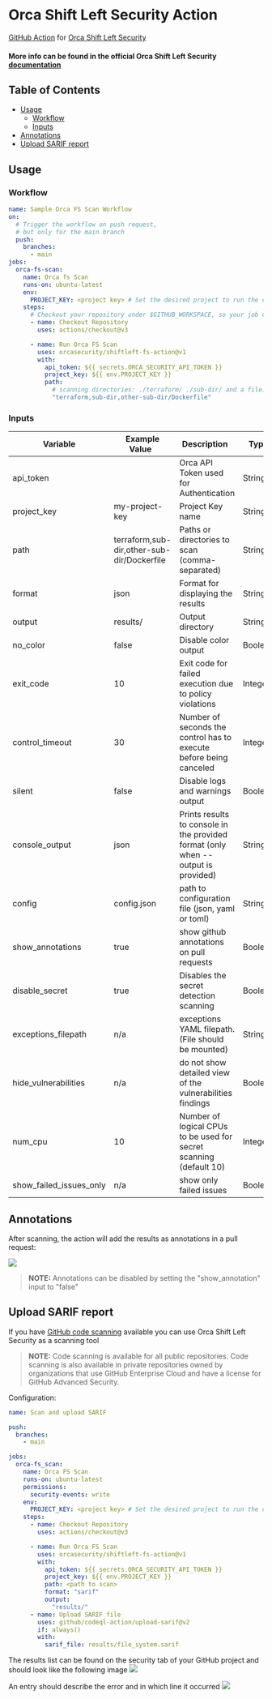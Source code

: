 # Orca Shift Left Security Action

[GitHub Action](https://github.com/features/actions)
for [Orca Shift Left Security](https://orca.security/solutions/shift-left-security/)

#### More info can be found in the official Orca Shift Left Security<a href="https://docs.orcasecurity.io/v1/docs/shift-left-security"> documentation</a>



## Table of Contents

- [Usage](#usage)
    - [Workflow](#workflow)
    - [Inputs](#inputs)
- [Annotations](#annotations)
- [Upload SARIF report](#upload-sarif-report)


## Usage

### Workflow

```yaml
name: Sample Orca FS Scan Workflow
on:
  # Trigger the workflow on push request,
  # but only for the main branch
  push:
    branches:
      - main
jobs:
  orca-fs-scan:
    name: Orca fs Scan
    runs-on: ubuntu-latest
    env:
      PROJECT_KEY: <project key> # Set the desired project to run the cli scanning with
    steps:
      # Checkout your repository under $GITHUB_WORKSPACE, so your job can access it
      - name: Checkout Repository
        uses: actions/checkout@v3

      - name: Run Orca FS Scan
        uses: orcasecurity/shiftleft-fs-action@v1
        with:
          api_token: ${{ secrets.ORCA_SECURITY_API_TOKEN }}
          project_key: ${{ env.PROJECT_KEY }}
          path:
            # scanning directories: ./terraform/ ./sub-dir/ and a file: ./Dockerfile
            "terraform,sub-dir,other-sub-dir/Dockerfile"
```

### Inputs

| Variable                | Example Value &nbsp;                       | Description &nbsp;                                                                | Type    | Required | Default |
|-------------------------|--------------------------------------------|-----------------------------------------------------------------------------------|---------|----------|---------|
| api_token               |                                            | Orca API Token used for Authentication                                            | String  | Yes      | N/A     |
| project_key             | my-project-key                             | Project Key name                                                                  | String  | Yes      | N/A     |
| path                    | terraform,sub-dir,other-sub-dir/Dockerfile | Paths or directories to scan (comma-separated)                                    | String  | Yes      | N/A     |
| format                  | json                                       | Format for displaying the results                                                 | String  | No       | cli     |
| output                  | results/                                   | Output directory                                                                  | String  | No       | N/A     |
| no_color                | false                                      | Disable color output                                                              | Boolean | No       | false   |
| exit_code               | 10                                         | Exit code for failed execution due to policy violations                           | Integer | No       | 3       |
| control_timeout         | 30                                         | Number of seconds the control has to execute before being canceled                | Integer | No       | 60      |
| silent                  | false                                      | Disable logs and warnings output                                                  | Boolean | No       | false   |
| console_output          | json                                       | Prints results to console in the provided format (only when --output is provided) | String  | No       | cli     |
| config                  | config.json                                | path to configuration file (json, yaml or toml)                                   | String  | No       | N/A     |
| show_annotations        | true                                       | show github annotations on pull requests                                          | Boolean | No       | true    |
| disable_secret          | true                                       | Disables the secret detection scanning                                            | Boolean | No       | false   |
| exceptions_filepath     | n/a                                        | exceptions YAML filepath. (File should be mounted)                                | String  | No       | false   |
| hide_vulnerabilities    | n/a                                        | do not show detailed view of the vulnerabilities findings                         | Boolean | No       | false   |
| num_cpu                 | 10                                         | Number of logical CPUs to be used for secret scanning (default 10)                | Integer | No       | 10      |
| show_failed_issues_only | n/a                                        | show only failed issues                                                           | Boolean | No       | false   |


## Annotations
After scanning, the action will add the results as annotations in a pull request:

![](/assets/secret_annotation_preview.png)
>  **NOTE:**  Annotations can be disabled by setting the "show_annotation" input to "false"


## Upload SARIF report
If you have [GitHub code scanning](https://docs.github.com/en/github/finding-security-vulnerabilities-and-errors-in-your-code/about-code-scanning) available you can use Orca Shift Left Security as a scanning tool
> **NOTE:**  Code scanning is available for all public repositories. Code scanning is also available in private repositories owned by organizations that use GitHub Enterprise Cloud and have a license for GitHub Advanced Security.

Configuration:

```yaml
name: Scan and upload SARIF

push:
  branches:
    - main

jobs:
  orca-fs_scan:
    name: Orca FS Scan
    runs-on: ubuntu-latest
    permissions:
      security-events: write
    env:
      PROJECT_KEY: <project key> # Set the desired project to run the cli scanning with
    steps:
      - name: Checkout Repository
        uses: actions/checkout@v3

      - name: Run Orca FS Scan
        uses: orcasecurity/shiftleft-fs-action@v1
        with:
          api_token: ${{ secrets.ORCA_SECURITY_API_TOKEN }}
          project_key: ${{ env.PROJECT_KEY }}
          path: <path to scan>
          format: "sarif"
          output:
            "results/"
      - name: Upload SARIF file
        uses: github/codeql-action/upload-sarif@v2
        if: always()
        with:
          sarif_file: results/file_system.sarif
```

The results list can be found on the security tab of your GitHub project and should look like the following image
![](/assets/code_scanning_list.png)


An entry should describe the error and in which line it occurred 
![](/assets/code_scanning_entry.png)

